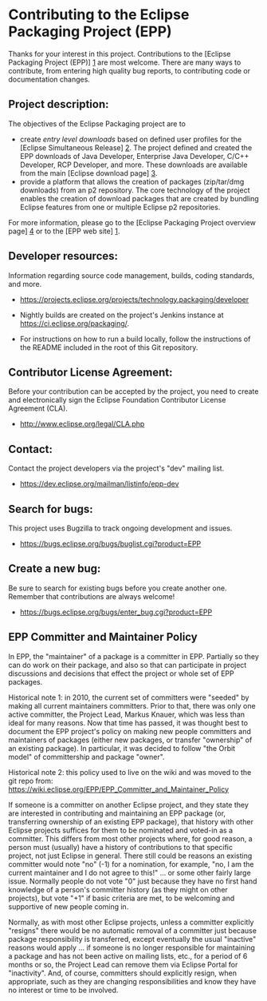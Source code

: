 Contributing to the Eclipse Packaging Project (EPP)
===================================================

Thanks for your interest in this project. Contributions to the [Eclipse Packaging Project (EPP)] [1] are most welcome. There are many ways to contribute, from entering high quality bug reports, to contributing code or documentation changes.

Project description:
--------------------

The objectives of the Eclipse Packaging project are to

- create *entry level downloads* based on defined user profiles for the [Eclipse Simultaneous Release] [2]. The project defined and created the EPP downloads of Java Developer, Enterprise Java Developer, C/C++ Developer, RCP Developer, and more. These downloads are available from the main [Eclipse download page] [3].
- provide a platform that allows the creation of packages (zip/tar/dmg downloads) from an p2 repository. The core technology of the project enables the creation of download packages that are created by bundling Eclipse features from one or multiple Eclipse p2 repositories.

For more information, please go to the [Eclipse Packaging Project overview page] [4] or to the [EPP web site] [1]. 


Developer resources:
--------------------

Information regarding source code management, builds, coding standards, and more.

- <https://projects.eclipse.org/projects/technology.packaging/developer>

- Nightly builds are created on the project's Jenkins instance at <https://ci.eclipse.org/packaging/>.
- For instructions on how to run a build locally, follow the instructions of the README included in the root of this Git repository.

Contributor License Agreement:
------------------------------

Before your contribution can be accepted by the project, you need to create and electronically sign the Eclipse Foundation Contributor License Agreement (CLA).

- <http://www.eclipse.org/legal/CLA.php>

Contact:
--------

Contact the project developers via the project's "dev" mailing list.

- <https://dev.eclipse.org/mailman/listinfo/epp-dev>

Search for bugs:
----------------

This project uses Bugzilla to track ongoing development and issues.

- <https://bugs.eclipse.org/bugs/buglist.cgi?product=EPP>

Create a new bug:
-----------------

Be sure to search for existing bugs before you create another one. Remember that contributions are always welcome!

- <https://bugs.eclipse.org/bugs/enter_bug.cgi?product=EPP>


EPP Committer and Maintainer Policy
-----------------------------------

In EPP, the "maintainer" of a package is a committer in EPP. Partially so they can do work on their package, and also so that can participate in project discussions and decisions that effect the project or whole set of EPP packages.

Historical note 1: in 2010, the current set of committers were "seeded" by making all current maintainers committers. Prior to that, there was only one active committer, the Project Lead, Markus Knauer, which was less than ideal for many reasons. Now that time has passed, it was thought best to document the EPP project's policy on making new people committers and maintainers of packages (either new packages, or transfer "ownership" of an existing package). In particular, it was decided to follow "the Orbit model" of committership and package "owner".

Historical note 2: this policy used to live on the wiki and was moved to the git repo from: https://wiki.eclipse.org/EPP/EPP_Committer_and_Maintainer_Policy

If someone is a committer on another Eclipse project, and they state they are interested in contributing and maintaining an EPP package (or, transferring ownership of an existing EPP package), that history with other Eclipse projects suffices for them to be nominated and voted-in as a committer. This differs from most other projects where, for good reason, a person must (usually) have a history of contributions to that specific project, not just Eclipse in general. There still could be reasons an existing committer would note "no" (-1) for a nomination, for example, "no, I am the current maintainer and I do not agree to this!" ... or some other fairly large issue. Normally people do not vote "0" just because they have no first hand knowledge of a person's committer history (as they might on other projects), but vote "+1" if basic criteria are met, to be welcoming and supportive of new people coming in.

Normally, as with most other Eclipse projects, unless a committer explicitly "resigns" there would be no automatic removal of a committer just because package responsibility is transferred, except eventually the usual "inactive" reasons would apply ... if someone is no longer responsible for maintaining a package and has not been active on mailing lists, etc., for a period of 6 months or so, the Project Lead can remove them via Eclipse Portal for "inactivity". And, of course, committers should explicitly resign, when appropriate, such as they are changing responsibilities and know they have no interest or time to be involved.


[1]: http://eclipse.org/epp/
[2]: http://wiki.eclipse.org/Simultaneous_Release
[3]: https://www.eclipse.org/downloads/eclipse-packages/
[4]: https://projects.eclipse.org/projects/technology.packaging
